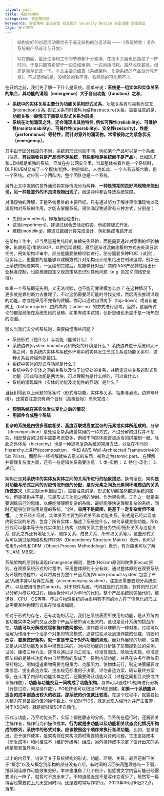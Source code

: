 ```yaml
---
layout: post
title: 系统与架构
categories: 安全架构师
kerywords: 安全架构 企业安全 安全设计 Security Design 安全治理 安全验证 
tags: 安全架构
---
```


> 结构良好的创造活动要优先于毫无结构的创造活动   ——《系统架构：复杂系统的产品设计与开发》

> 写在前面，最近生活和工作的节奏都十分紧凑，在技术方面也已瓶颈了一阵时间。于是只能寄希望于一边总结案例，一边阅读书籍。虽然收获甚微，但还是简单记录一下。本文主要总结自《系统架构：复杂系统的产品设计与开发》。不过遗憾的是，没经验的看不懂，有经验的可能用不上。

在开始之前，我们先了解一下什么是系统。简单来说：**系统是一组实体和实体关系的集合，其功能的涌现（emergence）大于各自功能（function）之和**。
* **系统中的实体关系主要分为功能关系和形式关系**。功能关系有时被称为交互(interaction)关系, 形式关系有时被称为结构(structure)关系。需要注意的是，**功能关系一般情况下需要以形式关系为前提**。
* **系统在功能涌现之外，还会涌现出其他特性, 例如可靠性(reliability)、可维护性(maintainability)、可操作性(operability)、安全性(security)、性能（performance）等特性，而针对意外的涌现物，常常被称之为紧急状况（emergency）**。 

其中由于区分维度的不同，系统的形式也就不同，例如某个产品可以是一个系统（注意，**有些事物只是产品而不是系统，有些事物是系统而不是产品**），比如DLP和UEM都是单独的系统，但放在办公网安全里，当其整体被看作是一个系统时，DLP和UEM又成了一个模块/组件。物是如此，人也如此，一个人有五脏六腑，是一个系统。对应到一个团队内，整个团队也是一个系统。

另外上文中提到的意外涌现物实际情况分为两种，**一种是预期的良好涌现物未能出现，另一种是意外的不良涌现物出现了**。而这两种都会导致系统故障。

对涌现物的理解，正是系统思维的主要目标。只有通过努力了解并预测涌现物以及涌现物对系统的作用，才能去掌握系统。预测涌现物通常有三种方式，分别是：
* 先例(precedent)，即根据经验进行。
* 试验(experiment)，即通过组合去验证假设，例如螺旋式开发。
* 建模(modeling)，即通过数据计算完成设计，例如集成电路开发

在架构工作中，应当尽量避免纯粹的依赖先例经验，而是需要通过对案例的经验抽象，形成规范/策略/SOP，以供后续建模，最后逐渐过渡向建模的方式去处理日常任务。例如架构评审中，部分是需要依赖经验进行，部分需要多种POC（试验），但实际上，更需要的是能够以建模方式针对架构设计结果给出控制和追踪，例如云上系统的网络架构，一旦绘制完成后，就能够针对云厂商的IAAS产品特性给出行业标准控制，也能根据自定义规范策略去识别其他问题（e.g. 自定义网络安全域）。

如果一个系统即无先例，又无法试验，也不能可靠建模怎么办？ 在这种情况下，更多就是靠判断力去推理了，不过这仍需要尽可能的寻找支撑，然后再去推理涌现的功能，亦或是采用不完备的建模。你可以通过自顶向下（top-down）或者自底向上（bottom-upde）,由外向内（ outer-in）的方式进行思考。当然，这里所讨论的都是局限在系统思维的范畴。如果有成本试错，创新思维也未尝不是一场热烈的浪漫。

那么当我们去分析系统时，需要搞懂哪些问题？

* 系统形式（是什么）与功能（能做什么）？
* 系统边界(system boundary)和所处的环境是什么？
系统边界位于系统和大环境之间，当系统内实体与系统外环境中的实体发生形式关系或功能关系时，这种关系会跨越外部接口。
* 系统中实体的形式与功能是什么？
* 系统中各个实体之间的关系以及位于边界处的关系，并确定这些关系的形式及功能（形式和功能是两大块，可以理解为是什么样的，可以做什么）
* 系统的涌现属性（实体的功能及功能性的互动）是什么？

当我们得到以上问题的答案时（形式与功能，实体与关系，抽象与涌现，边界与环境），还需要注意仍有两个目标（高级目标）尚未完成： 
* **预测系统在某实体发生变化之后的情况**
* **用部件合成整个系统** 

**复杂的系统是由很多高度相关、高度互联或高度混杂的元素或实体所组成的**。分解（decomposition）是处理复杂系统最常用的一种方式，不过分解的过程并不复杂，相反整合的过程中需要考虑更多，例如不同实体能否被适当的拼接到一起。除此之外体系（hierarchy）也是一种思考复杂系统的常用方法，以及在不同的hierarchy上进行decomposition。
例如 AWS Well-Architected Framework中的Six Pillars。而那些一经拆解就失去意义的东西，被称之为atomic part。 在理解并管理复杂度方面，还有一些逻辑关系需要注意：1. 类-实例； 2. 特化-泛化； 3. 递归。

架构正是**对系统中的实体及实体之间的关系所进行的抽象描述**。换句话说，架构**是对功能与形式之间的对应情况所做的分配，是对元素之间及元素同环境周边的关系所做定义**（原文就tm也很拗口）。需要注意的是，形式和功能虽然都是系统的属性，但是架构并不是，它是形式与功能之间的映射。作为架构师，工作之一就是需要训练自己的思维，以便能够理解复杂的系统，最好能够快速理解复杂的系统，同时还能够创建易用易懂的系统。当然，**易用不是简陋，是基于一定复杂度但不难懂**。 上文已经介绍过，实体关系主要为形式关系和功能关系。形式是已经实现或终将实现的东西，包含了所有实体，描述了系统是什么，如何承载某些功能。所以形式可以基本等于形式实体加上结构（结构关系主要分为空间/拓扑关系与连接关系, 除此之外还有地址关系、顺序关系、成员关系、所有权关系等）。这些形式关系可以通过依赖结构矩阵DSM（Dependency Structure Matrix）表示，也可以使用SysML和OPM（Object Process Methodology）表示，有兴趣也可以了解下UAM, MBSE。 

系统架构的原则有涌现(Emergence)原则、整体(Holism)原则和聚焦(Focus)原则。在观察系统形式的过程中，采用整体原则十分有效。通过整体原则在观察系统及环境的过程中，可以将其分为整个产品系统(Whole product system 包含了产品/系统本身以及伴生系统（accompanying system），注意还需要去划分系统边界)，以及使用情景(Context)。对于软件系统，代码就是形式对象，软件的形式可以分解为模块和过程，继续拆分可以为单行的代码。整个产品系统则包括代码，编译器，CPU，OS等等。不过与物理系统的抽象稍有不同的地方在于信息化的形式总需要某种物理形式来存储或者编码。

相对于形式的存在，还有功能的活动。我们在系统表面所使用的功能，是从系统内各功能实体之间的交互及整个产品系统中涌现出来的。这也是设计系统的挑战所在。**功能可以分解成过程和操作数两部分**。操作数可以理解为一种对象，过程可以理解为作用于一个活多个对象的转换模式，通常过程涉及到操作数的创建、销毁和改变。**要想做好架构，就一定是专注于对外功能的涌现**。而对外展现的功能、性能又是从内部功能及关系中涌现出来的。对内部功能的分析除了前面提到过的先例、试验、建模三种方法，还可以通过逆向工程法、标准蓝图法、隐喻法实现。标准蓝图法指的是某些功能会内自然而然的形成了一系列内部功能，并且在许多年后依旧保持稳定。例如运送重物需要克服重力、克服阻力、使物体前行。制定决策需要收集信息、提出备选方案、提出规范标准用于决策，评估备选方案、确认最终方案等。在认清了内部的功能实体之后，还需要确认功能交互（过程之间相互交换或共享操作数），**功能与功能交互一同构成了功能架构**。具体可以通过PO矩阵进行分析（行是过程，列是操作数），PO矩阵也可以根据OPM图创建。**如果一个系统能以适当的成本创造出较大的收益，那系统的价值就比较高**，在这个过程中，就需要投入精力在具备高价值的操作数上。例如对于IDS，就是发现入侵行为并产生告警，对于XSOAR，就是能够使SOP自动化。

形式与功能，乃至功能交互，实际上都是静态的分析。当系统在运行时，还需要关注操作者，操作行为和操作成本。**行为就是由功能以及功能相关状态变化情况所构成的序列，系统中的形式对象，应该按照这个顺序来执行各项功能**。比如，登录登出。至于操作成本，是架构师在架构决策时需要慎重对待的问题，它由直接成本（研发成本）和间接成本（维护升级等）组成，另外操作成本决定了设计出来的系统是否具备竞争力。

以上的内容里，讨论了关于系统架构的形式、功能、环境、关系。最后还剩下关于“概念”以及从概念到架构的部分没有介绍。有时间的话回头再整理总结一下啊，推荐阅读原作可能效果更好。本来也准备了几个例子，但感觉文字内容可能已经需要消化一阵了，就暂时不放出来了。不知道最近是不是写作变得少了，居然写一篇博客也需要花上几天空闲时间，还是要时常写作才行。
2023年06月16日22点，落笔。

<!-- 整体思考有利于发现对系统可能有重要意义的每一个实体，而聚焦则帮助你减少实体的数量，以便筛选出真正重要的实体。

架构需要通过系统思维去分析哪些属性？
* 系统与实体各自的形式
* 系统与实体各自的功能
* 系统整体与伴生系统
* 系统的边界与接口
* 系统所处环境与使用场景

例子一： 安全运营

例子二： 办公网安全

例子三： 安全产品

例子四： 安全团队


系统思维的应用过程中，可以很方便的用来衡量某些事情的水准。 -->